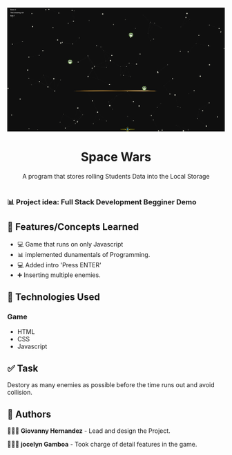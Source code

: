 <p align="center">
    <img width="800" src="./images/Space Wars.png">
</p>

<h1 align="center">Space Wars</h1>

<div align="center">
A program that stores rolling Students Data into the Local Storage </br></br>
</div>

### 📊 Project idea: Full Stack Development Begginer Demo

## 🌟 Features/Concepts Learned

- 💻 Game that runs on only Javascript
- 📊 implemented dunamentals of Programming.
- 💻 Added intro 'Press ENTER'
- ➕ Inserting multiple enemies.


## 📂 Technologies Used

### Game

- HTML
- CSS
- Javascript

## ✅ Task

Destory as many enemies as possible before the time runs out and avoid collision.

## 📌 Authors

🧑🏽‍💻 **Giovanny Hernandez** - Lead and design the Project.

🧑🏽‍💻 **jocelyn Gamboa** - Took charge of detail features in the game. 


